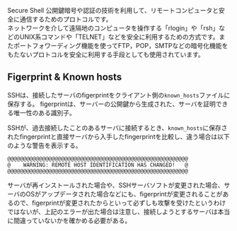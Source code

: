 
Secure Shell
公開鍵暗号や認証の技術を利用して、リモートコンピュータと安全に通信するためのプロトコルです。  
ネットワークを介して遠隔地のコンピュータを操作する「rlogin」や「rsh」などのUNIX系コマンドや「TELNET」などを安全に利用するための方式です。またポートフォワーディング機能を使ってFTP，POP，SMTPなどの暗号化機能をもたないプロトコルを安全に利用する手段としても使用されています。

## Figerprint & Known hosts
SSHは、接続したサーバのfigerprintをクライアント側の`known_hosts`ファイルに保存する。
figerprintは、サーバーの公開鍵から生成された、サーバを証明できる唯一性のある識別子。

SSHが、過去接続したことのあるサーバに接続するとき、`known_hosts`に保存されたfingerprintと直接サーバから入手したfingerprintを比較し、違う場合は以下のような警告を表示する。
```
@@@@@@@@@@@@@@@@@@@@@@@@@@@@@@@@@@@@@@@@@@@@@@@@@@@@@@@@@
@    WARNING: REMOTE HOST IDENTIFICATION HAS CHANGED!   @
@@@@@@@@@@@@@@@@@@@@@@@@@@@@@@@@@@@@@@@@@@@@@@@@@@@@@@@@@
```

サーバが再インストールされた場合や、SSHサーバソフトが変更された場合、サーバのOSがアップデータされた場合などにも、figerprintが変更されることがあるので、figerprintが変更されたからといって必ずしも攻撃を受けたというわけではないが、上記のエラーが出た場合は注意し、接続しようとするサーバは本当に間違っていないかを確かめる必要がある。